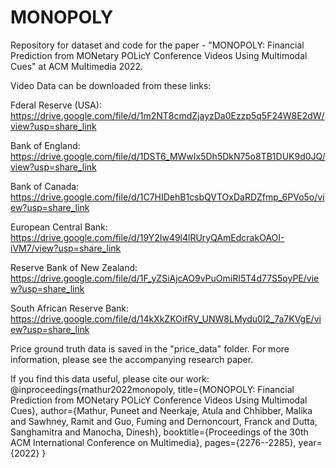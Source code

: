 # MONOPOLY

Repository for dataset and code for the paper - "MONOPOLY: Financial Prediction from MONetary POLicY Conference Videos Using Multimodal Cues" at ACM Multimedia 2022.

Video Data can be downloaded from these links:

Fderal Reserve (USA): https://drive.google.com/file/d/1m2NT8cmdZjayzDa0Ezzp5q5F24W8E2dW/view?usp=share_link

Bank of England: https://drive.google.com/file/d/1DST6_MWwIx5Dh5DkN75o8TB1DUK9d0JQ/view?usp=share_link

Bank of Canada: https://drive.google.com/file/d/1C7HIDehB1csbQVTOxDaRDZfmp_6PVo5o/view?usp=share_link

European Central Bank: https://drive.google.com/file/d/19Y2Iw49l4lRUryQAmEdcrakOAOI-iVM7/view?usp=share_link

Reserve Bank of New Zealand: https://drive.google.com/file/d/1F_yZSiAjcAO9vPuOmiRI5T4d77S5oyPE/view?usp=share_link

South African Reserve Bank: https://drive.google.com/file/d/14kXkZKOifRV_UNW8LMydu0l2_7a7KVgE/view?usp=share_link

Price ground truth data is saved in the "price_data" folder.
For more information, please see the accompanying research paper.

If you find this data useful, please cite our work:
@inproceedings{mathur2022monopoly,
 title={MONOPOLY: Financial Prediction from MONetary POLicY Conference Videos Using Multimodal Cues},
 author={Mathur, Puneet and Neerkaje, Atula and Chhibber, Malika and Sawhney, Ramit and Guo, Fuming and Dernoncourt, Franck and Dutta, Sanghamitra and Manocha, Dinesh},
 booktitle={Proceedings of the 30th ACM International Conference on Multimedia},
 pages={2276--2285},
 year={2022}
}
